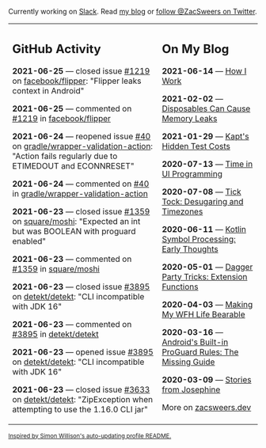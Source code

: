Currently working on [Slack](https://slack.com/). Read [my blog](https://zacsweers.dev/) or [follow @ZacSweers on Twitter](https://twitter.com/ZacSweers).

<table><tr><td valign="top" width="60%">

## GitHub Activity
<!-- githubActivity starts -->
**2021-06-25** — closed issue [#1219](https://api.github.com/repos/facebook/flipper/issues/1219) on [facebook/flipper](https://api.github.com/repos/facebook/flipper): "Flipper leaks context in Android"

**2021-06-25** — commented on [#1219](https://github.com/facebook/flipper/issues/1219#issuecomment-868935715) in [facebook/flipper](https://api.github.com/repos/facebook/flipper)

**2021-06-24** — reopened issue [#40](https://api.github.com/repos/gradle/wrapper-validation-action/issues/40) on [gradle/wrapper-validation-action](https://api.github.com/repos/gradle/wrapper-validation-action): "Action fails regularly due to ETIMEDOUT and ECONNRESET"

**2021-06-24** — commented on [#40](https://github.com/gradle/wrapper-validation-action/issues/40#issuecomment-867351243) in [gradle/wrapper-validation-action](https://api.github.com/repos/gradle/wrapper-validation-action)

**2021-06-23** — closed issue [#1359](https://api.github.com/repos/square/moshi/issues/1359) on [square/moshi](https://api.github.com/repos/square/moshi): "Expected an int but was BOOLEAN with proguard enabled"

**2021-06-23** — commented on [#1359](https://github.com/square/moshi/issues/1359#issuecomment-867275118) in [square/moshi](https://api.github.com/repos/square/moshi)

**2021-06-23** — closed issue [#3895](https://api.github.com/repos/detekt/detekt/issues/3895) on [detekt/detekt](https://api.github.com/repos/detekt/detekt): "CLI incompatible with JDK 16"

**2021-06-23** — commented on [#3895](https://github.com/detekt/detekt/issues/3895#issuecomment-867141968) in [detekt/detekt](https://api.github.com/repos/detekt/detekt)

**2021-06-23** — opened issue [#3895](https://api.github.com/repos/detekt/detekt/issues/3895) on [detekt/detekt](https://api.github.com/repos/detekt/detekt): "CLI incompatible with JDK 16"

**2021-06-23** — closed issue [#3633](https://api.github.com/repos/detekt/detekt/issues/3633) on [detekt/detekt](https://api.github.com/repos/detekt/detekt): "ZipException when attempting to use the 1.16.0 CLI jar"
<!-- githubActivity ends -->
</td><td valign="top" width="40%">

## On My Blog
<!-- blog starts -->
**2021-06-14** — [How I Work](https://www.zacsweers.dev/how-i-work/)

**2021-02-02** — [Disposables Can Cause Memory Leaks](https://www.zacsweers.dev/disposables-can-cause-memory-leaks/)

**2021-01-29** — [Kapt's Hidden Test Costs](https://www.zacsweers.dev/kapts-hidden-test-costs/)

**2020-07-13** — [Time in UI Programming](https://www.zacsweers.dev/time-in-ui/)

**2020-07-08** — [Tick Tock: Desugaring and Timezones](https://www.zacsweers.dev/ticktock-desugaring-timezones/)

**2020-06-11** — [Kotlin Symbol Processing: Early Thoughts](https://www.zacsweers.dev/kotlin-symbol-processor-early-thoughts/)

**2020-05-01** — [Dagger Party Tricks: Extension Functions](https://www.zacsweers.dev/dagger-party-tricks-extension-functions/)

**2020-04-03** — [Making My WFH Life Bearable](https://www.zacsweers.dev/making-wfh-life-bearable/)

**2020-03-16** — [Android's Built-in ProGuard Rules: The Missing Guide](https://www.zacsweers.dev/android-proguard-rules/)

**2020-03-09** — [Stories from Josephine](https://www.zacsweers.dev/stories-from-josephine/)
<!-- blog ends -->
More on [zacsweers.dev](https://zacsweers.dev/)
</td></tr></table>

<sub><a href="https://simonwillison.net/2020/Jul/10/self-updating-profile-readme/">Inspired by Simon Willison's auto-updating profile README.</a></sub>